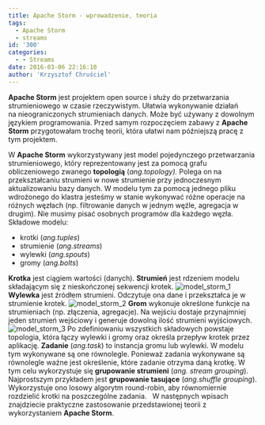 ```yaml
---
title: Apache Storm - wprowadzenie, teoria
tags:
  - Apache Storm
  - streams
id: '300'
categories:
  - - Streams
date: 2016-03-06 22:16:10
author: 'Krzysztof Chruściel'
---
```


**Apache Storm** jest projektem open source i służy do przetwarzania strumieniowego w czasie rzeczywistym. Ułatwia wykonywanie działań na nieograniczonych strumieniach danych. Może być używany z dowolnym językiem programowania. Przed samym rozpoczęciem zabawy z **Apache Storm** przygotowałam trochę teorii, która ułatwi nam późniejszą pracę z tym projektem.
<!-- more -->
W **Apache Storm** wykorzystywany jest model pojedynczego przetwarzania strumieniowego, który reprezentowany jest za pomocą grafu obliczeniowego zwanego **topologią** (_ang.topology)._ Polega on na przekształcaniu strumieni w nowe strumienie przy jednoczesnym aktualizowaniu bazy danych. W modelu tym za pomocą jednego pliku wdrożonego do klastra jesteśmy w stanie wykonywać różne operacje na różnych węzłach (np. filtrowanie danych w jednym węźle, agregacja w drugim). Nie musimy pisać osobnych programów dla każdego węzła. Składowe modelu:

*   krotki (_ang.tuples_)
*   strumienie (_ang.streams_)
*   wylewki (_ang.spouts_)
*   gromy (_ang.bolts_)

**Krotka** jest ciągiem wartości (danych). **Strumień** jest rdzeniem modelu składającym się z nieskończonej sekwencji krotek. ![model_storm_1](http://codecouple.pl/wp-content/uploads/2016/03/model_storm_1.jpg) **Wylewka** jest źródłem strumieni. Odczytuje ona dane i przekształca je w strumienie krotek. ![model_storm_2](http://codecouple.pl/wp-content/uploads/2016/03/model_storm_2.jpg) **Grom** wykonuje określone funkcje na strumieniach (np. złączenia, agregacje). Na wejściu dostaje przynajmniej jeden strumień wejściowy i generuje dowolną ilość strumieni wyjściowych. ![model_storm_3](http://codecouple.pl/wp-content/uploads/2016/03/model_storm_3.jpg) Po zdefiniowaniu wszystkich składowych powstaje topologia, która łączy wylewki i gromy oraz określa przepływ krotek przez aplikację. **Zadanie** (_ang.task_) to instancja gromu lub wylewki. W modelu tym wykonywane są one równolegle. Ponieważ zadania wykonywane są równolegle ważne jest określenie, które zadanie otrzyma daną krotkę. W tym celu wykorzystuje się **grupowanie strumieni** (_ang. stream grouping_). Najprostszym przykładem jest **grupowanie tasujące** (_ang.shuffle grouping_). Wykorzystuje ono losowy algorytm round-robin, aby równomiernie rozdzielić krotki na poszczególne zadania.   W następnych wpisach znajdziecie praktyczne zastosowanie przedstawionej teorii z wykorzystaniem **Apache Storm**.